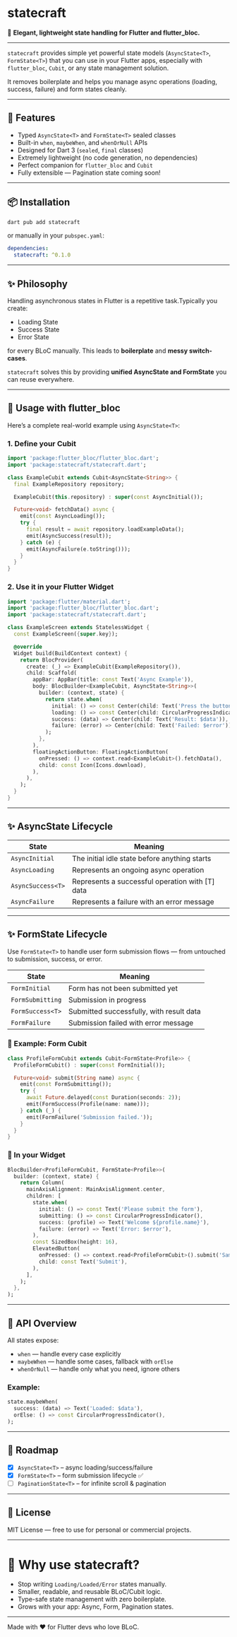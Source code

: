 # statecraft

🎯 **Elegant, lightweight state handling for Flutter and flutter_bloc.**

---

`statecraft` provides simple yet powerful state models (`AsyncState<T>`, `FormState<T>`) that you can use in your Flutter apps, especially with `flutter_bloc`, `Cubit`, or any state management solution.

It removes boilerplate and helps you manage async operations (loading, success, failure) and form states cleanly.

---

## 🚀 Features

- Typed `AsyncState<T>` and `FormState<T>` sealed classes
- Built-in `when`, `maybeWhen`, and `whenOrNull` APIs
- Designed for Dart 3 (`sealed`, `final` classes)
- Extremely lightweight (no code generation, no dependencies)
- Perfect companion for `flutter_bloc` and `Cubit`
- Fully extensible — Pagination state coming soon!

---

## 📦 Installation

```bash
dart pub add statecraft
```

or manually in your `pubspec.yaml`:

```yaml
dependencies:
  statecraft: ^0.1.0
```

---

## ✨ Philosophy

Handling asynchronous states in Flutter is a repetitive task.Typically you create:

- Loading State
- Success State
- Error State

for every BLoC manually.
This leads to **boilerplate** and **messy switch-cases**.

`statecraft` solves this by providing **unified AsyncState<T> and FormState<T>** you can reuse everywhere.

---

## 🧩 Usage with flutter_bloc

Here’s a complete real-world example using `AsyncState<T>`:

### 1. Define your Cubit

```dart
import 'package:flutter_bloc/flutter_bloc.dart';
import 'package:statecraft/statecraft.dart';

class ExampleCubit extends Cubit<AsyncState<String>> {
  final ExampleRepository repository;

  ExampleCubit(this.repository) : super(const AsyncInitial());

  Future<void> fetchData() async {
    emit(const AsyncLoading());
    try {
      final result = await repository.loadExampleData();
      emit(AsyncSuccess(result));
    } catch (e) {
      emit(AsyncFailure(e.toString()));
    }
  }
}
```

### 2. Use it in your Flutter Widget

```dart
import 'package:flutter/material.dart';
import 'package:flutter_bloc/flutter_bloc.dart';
import 'package:statecraft/statecraft.dart';

class ExampleScreen extends StatelessWidget {
  const ExampleScreen({super.key});

  @override
  Widget build(BuildContext context) {
    return BlocProvider(
      create: (_) => ExampleCubit(ExampleRepository()),
      child: Scaffold(
        appBar: AppBar(title: const Text('Async Example')),
        body: BlocBuilder<ExampleCubit, AsyncState<String>>(
          builder: (context, state) {
            return state.when(
              initial: () => const Center(child: Text('Press the button to load data')),
              loading: () => const Center(child: CircularProgressIndicator()),
              success: (data) => Center(child: Text('Result: $data')),
              failure: (error) => Center(child: Text('Failed: $error')),
            );
          },
        ),
        floatingActionButton: FloatingActionButton(
          onPressed: () => context.read<ExampleCubit>().fetchData(),
          child: const Icon(Icons.download),
        ),
      ),
    );
  }
}
```

---

## ✨ AsyncState Lifecycle

| State             | Meaning                                         |
| ----------------- | ----------------------------------------------- |
| `AsyncInitial`    | The initial idle state before anything starts   |
| `AsyncLoading`    | Represents an ongoing async operation           |
| `AsyncSuccess<T>` | Represents a successful operation with [T] data |
| `AsyncFailure`    | Represents a failure with an error message      |

---

## ✨ FormState Lifecycle

Use `FormState<T>` to handle user form submission flows — from untouched to submission, success, or error.

| State            | Meaning                                  |
| ---------------- | ---------------------------------------- |
| `FormInitial`    | Form has not been submitted yet          |
| `FormSubmitting` | Submission in progress                   |
| `FormSuccess<T>` | Submitted successfully, with result data |
| `FormFailure`    | Submission failed with error message     |

### 🔄 Example: Form Cubit

```dart
class ProfileFormCubit extends Cubit<FormState<Profile>> {
  ProfileFormCubit() : super(const FormInitial());

  Future<void> submit(String name) async {
    emit(const FormSubmitting());
    try {
      await Future.delayed(const Duration(seconds: 2));
      emit(FormSuccess(Profile(name: name)));
    } catch (_) {
      emit(FormFailure('Submission failed.'));
    }
  }
}
```

### 🧱 In your Widget

```dart
BlocBuilder<ProfileFormCubit, FormState<Profile>>(
  builder: (context, state) {
    return Column(
      mainAxisAlignment: MainAxisAlignment.center,
      children: [
        state.when(
          initial: () => const Text('Please submit the form'),
          submitting: () => const CircularProgressIndicator(),
          success: (profile) => Text('Welcome ${profile.name}'),
          failure: (error) => Text('Error: $error'),
        ),
        const SizedBox(height: 16),
        ElevatedButton(
          onPressed: () => context.read<ProfileFormCubit>().submit('Samfan'),
          child: const Text('Submit'),
        ),
      ],
    );
  },
);
```

---

## 📜 API Overview

All states expose:

- `when` — handle every case explicitly
- `maybeWhen` — handle some cases, fallback with `orElse`
- `whenOrNull` — handle only what you need, ignore others

### Example:

```dart
state.maybeWhen(
  success: (data) => Text('Loaded: $data'),
  orElse: () => const CircularProgressIndicator(),
);
```

---

## 🚧 Roadmap

- [x] `AsyncState<T>` – async loading/success/failure
- [x] `FormState<T>` – form submission lifecycle ✅
- [ ] `PaginationState<T>` – for infinite scroll & pagination

---

## 📃 License

MIT License — free to use for personal or commercial projects.

---

# 🌟 Why use statecraft?

- Stop writing `Loading/Loaded/Error` states manually.
- Smaller, readable, and reusable BLoC/Cubit logic.
- Type-safe state management with zero boilerplate.
- Grows with your app: Async, Form, Pagination states.

---

Made with ❤️ for Flutter devs who love BLoC.
